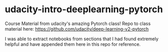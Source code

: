 # udacity-intro-deeplearning-pytorch
Course Material from udacity's amazing Pytorch class!
Repo to class material here: https://github.com/udacity/deep-learning-v2-pytorch

I was able to extract notebooks from sections that I had found extremely helpful and have appended them here in this repo for reference.
